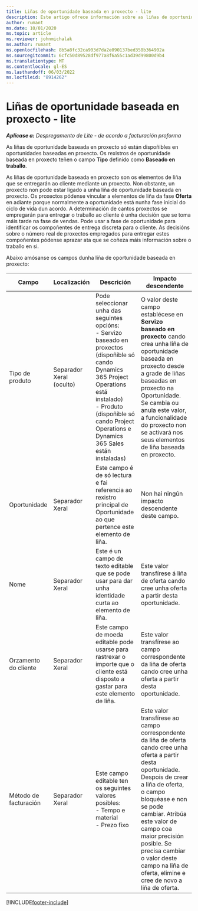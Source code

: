 ```yaml
---
title: Liñas de oportunidade baseada en proxecto - lite
description: Este artigo ofrece información sobre as liñas de oportunidade baseadas en proxecto. (Pro)
author: rumant
ms.date: 10/01/2020
ms.topic: article
ms.reviewer: johnmichalak
ms.author: rumant
ms.openlocfilehash: 8b5a8fc32ca903d7da2e090137bed358b364902a
ms.sourcegitcommit: 6cfc50d89528df977a8f6a55c1ad39d99800d9b4
ms.translationtype: MT
ms.contentlocale: gl-ES
ms.lasthandoff: 06/03/2022
ms.locfileid: "8914262"
---
```

# <a name="project-based-opportunity-lines---lite"></a>Liñas de oportunidade baseada en proxecto - lite

_**Aplícase a:** Despregamento de Lite - de acordo a facturación proforma_

As liñas de oportunidade baseada en proxecto só están dispoñibles en oportunidades baseadas en proxecto. Os rexistros de oportunidade baseada en proxecto teñen o campo **Tipo** definido como **Baseado en traballo**.

As liñas de oportunidade baseada en proxecto son os elementos de liña que se entregarán ao cliente mediante un proxecto. Non obstante, un proxecto non pode estar ligado a unha liña de oportunidade baseada en proxecto. Os proxectos pódense vincular a elementos de liña da fase **Oferta** en adiante porque normalmente a oportunidade está nunha fase inicial do ciclo de vida dun acordo. A determinación de cantos proxectos se empregarán para entregar o traballo ao cliente é unha decisión que se toma máis tarde na fase de vendas. Pode usar a fase de oportunidade para identificar os compoñentes de entrega discreta para o cliente. As decisións sobre o número real de proxectos empregados para entregar estes compoñentes pódense aprazar ata que se coñeza máis información sobre o traballo en si.

Abaixo amósanse os campos dunha liña de oportunidade baseada en proxecto:

| **Campo** | **Localización** | **Descrición** | **Impacto descendente** |
| --- | --- | --- | --- |
| Tipo de produto | Separador Xeral (oculto) | Pode seleccionar unha das seguintes opcións:</br>- Servizo baseado en proxectos (dispoñible só cando Dynamics 365 Project Operations está instalado)</br>- Produto (dispoñible só cando Project Operations e Dynamics 365 Sales están instaladas) | O valor deste campo establécese en **Servizo baseado en proxecto** cando crea unha liña de oportunidade baseada en proxecto desde a grade de liñas baseadas en proxecto na Oportunidade. <br> Se cambia ou anula este valor, a funcionalidade do proxecto non se activará nos seus elementos de liña baseada en proxecto. |
| Oportunidade | Separador Xeral | Este campo é de só lectura e fai referencia ao rexistro principal de Oportunidade ao que pertence este elemento de liña. | Non hai ningún impacto descendente deste campo. |
| Nome | Separador Xeral | Este é un campo de texto editable que se pode usar para dar unha identidade curta ao elemento de liña. | Este valor transfírese á liña de oferta cando cree unha oferta a partir desta oportunidade. |
| Orzamento do cliente | Separador Xeral | Este campo de moeda editable pode usarse para rastrexar o importe que o cliente está disposto a gastar para este elemento de liña. | Este valor transfírese ao campo correspondente da liña de oferta cando cree unha oferta a partir desta oportunidade. |
| Método de facturación | Separador Xeral | Este campo editable ten os seguintes valores posibles:</br>- Tempo e material</br>- Prezo fixo | Este valor transfírese ao campo correspondente da liña de oferta cando cree unha oferta a partir desta oportunidade. Despois de crear a liña de oferta, o campo bloquéase e non se pode cambiar. Atribúa este valor de campo coa maior precisión posible. Se precisa cambiar o valor deste campo na liña de oferta, elimine e cree de novo a liña de oferta. |


[!INCLUDE[footer-include](../../includes/footer-banner.md)]